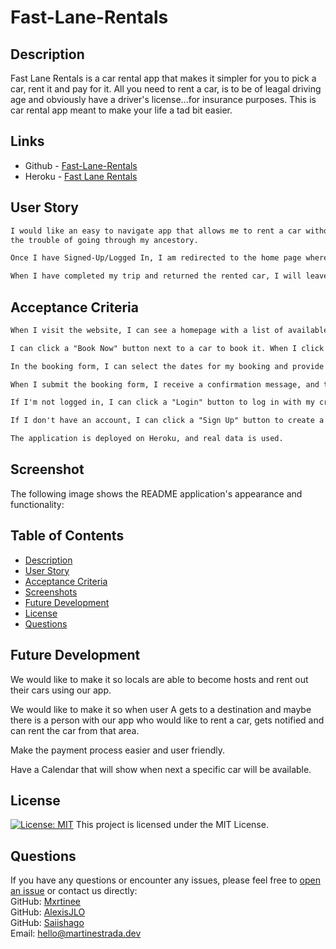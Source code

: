 # Fast-Lane-Rentals

## Description

Fast Lane Rentals is a car rental app that makes it simpler for you to pick a car, rent it and pay for it. All you need to rent a car, is to be of leagal driving age and obviously have a driver's license...for insurance purposes. This is car rental app meant to make your life a tad bit easier.

## Links

- Github - [Fast-Lane-Rentals](https://github.com/mxrtinee/Fast-Lane-Rentals)
- Heroku - [Fast Lane Rentals](https://ancient-retreat-96165-046e407ce051.herokuapp.com/)



## User Story

```md
I would like an easy to navigate app that allows me to rent a car without
the trouble of going through my ancestory.

Once I have Signed-Up/Logged In, I am redirected to the home page where I can  begin my rental process.

When I have completed my trip and returned the rented car, I will leave a Review.
```

## Acceptance Criteria

```md
When I visit the website, I can see a homepage with a list of available cars, each displaying their make, model, year, price per day, availability status, and an image.

I can click a "Book Now" button next to a car to book it. When I click it, I'm taken to a booking form.

In the booking form, I can select the dates for my booking and provide my contact information.

When I submit the booking form, I receive a confirmation message, and the car's availability status is updated to "Not Available."

If I'm not logged in, I can click a "Login" button to log in with my credentials. After successful login, I'm redirected back to the booking form.

If I don't have an account, I can click a "Sign Up" button to create a new account. After successful signup, I'm automatically logged in and redirected back to the booking form.

The application is deployed on Heroku, and real data is used.
```

## Screenshot

The following image shows the README application's appearance and functionality:

## Table of Contents
- [Description](#description)
- [User Story](#user-story)
- [Acceptance Criteria](#acceptance-criteria)
- [Screenshots](#screenshots)
- [Future Development](#future-development)
- [License](#license)
- [Questions](#questions)

## Future Development

We would like to make it so locals are able to become hosts and rent out their cars using our app.

We would like to make it so when user A gets to a destination and maybe there is a person with our app who would like to rent a car, gets notified and can rent the car from that area.

Make the payment process easier and user friendly.

Have a Calendar that will show when next a specific car will be available.

## License
[![License: MIT](https://img.shields.io/badge/License-MIT-yellow.svg)](https://opensource.org/licenses) This project is licensed under the MIT License.

## Questions
If you have any questions or encounter any issues, please feel free to [open an issue](https://github.com/mxrtinee/Fast-Lane-Rentals/issues) or contact us directly:<br>
GitHub: [Mxrtinee](https://github.com/Mxrtinee)<br>
GitHub: [AlexisJLO](https://github.com/AlexisJLO)<br>
GitHub: [Saiishago](https://github.com/Saiishago)<br>
Email: [hello@martinestrada.dev](mailto:hello@martinestrada.dev)

